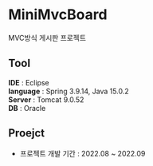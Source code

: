 # MiniMvcBoard
MVC방식 게시판 프로젝트

## Tool
**IDE** : Eclipse <br/>
**language** : Spring 3.9.14,  Java 15.0.2  <br/>
**Server** : Tomcat 9.0.52 <br/>
**DB** : Oracle 

## Proejct
* 프로젝트 개발 기간 : 2022.08 ~ 2022.09
